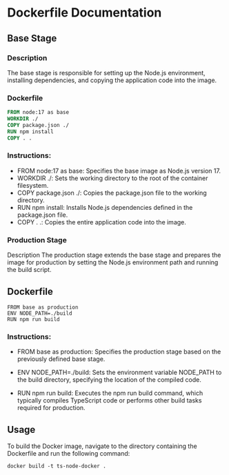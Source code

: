 # Dockerfile Documentation

## Base Stage

### Description
The base stage is responsible for setting up the Node.js environment, installing dependencies, and copying the application code into the image.

### Dockerfile
```dockerfile
FROM node:17 as base
WORKDIR ./
COPY package.json ./
RUN npm install
COPY . .
```

### Instructions:

- FROM node:17 as base: Specifies the base image as Node.js version 17.
- WORKDIR ./: Sets the working directory to the root of the container filesystem.
- COPY package.json ./: Copies the package.json file to the working directory.
- RUN npm install: Installs Node.js dependencies defined in the package.json file.
- COPY . .: Copies the entire application code into the image.

### Production Stage

Description
The production stage extends the base stage and prepares the image for production by setting the Node.js environment path and running the build script.

## Dockerfile
```Docker
FROM base as production
ENV NODE_PATH=./build
RUN npm run build
```

### Instructions:

- FROM base as production: Specifies the production stage based on the previously defined base stage.

- ENV NODE_PATH=./build: Sets the environment variable NODE_PATH to the build directory, specifying the location of the compiled code.

- RUN npm run build: Executes the npm run build command, which typically compiles TypeScript code or performs other build tasks required for production.

## Usage
To build the Docker image, navigate to the directory containing the Dockerfile and run the following command:

```Docker
docker build -t ts-node-docker .
```

